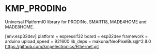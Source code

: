 # KMP_PRODINo
 Universal PlatformIO library for PRODINo, SMARTI8, MADE4HOME and MADE8HOME.
 
 [env:esp32dev]
platform = espressif32
board = esp32dev
framework = arduino
upload_speed = 921600
lib_deps = 
	makuna/NeoPixelBus@^2.8.0
	https://github.com/kmpelectronics/Ethernet.git
